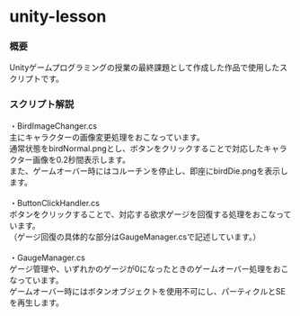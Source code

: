# unity-lesson
### 概要
Unityゲームプログラミングの授業の最終課題として作成した作品で使用したスクリプトです。<br>
### スクリプト解説
・BirdImageChanger.cs<br>
主にキャラクターの画像変更処理をおこなっています。<br>
通常状態をbirdNormal.pngとし、ボタンをクリックすることで対応したキャラクター画像を0.2秒間表示します。<br>
また、ゲームオーバー時にはコルーチンを停止し、即座にbirdDie.pngを表示します。<br>
<br>
・ButtonClickHandler.cs<br>
ボタンをクリックすることで、対応する欲求ゲージを回復する処理をおこなっています。<br>
（ゲージ回復の具体的な部分はGaugeManager.csで記述しています。）<br>
<br>
・GaugeManager.cs<br>
ゲージ管理や、いずれかのゲージが0になったときのゲームオーバー処理をおこなっています。<br>
ゲームオーバー時にはボタンオブジェクトを使用不可にし、パーティクルとSEを再生します。<br>
